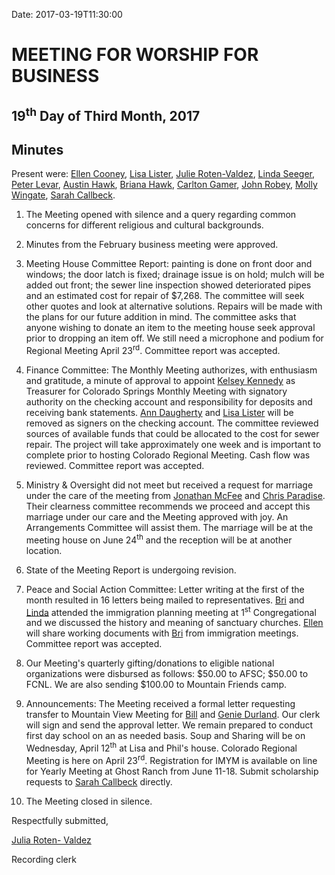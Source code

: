 Date: 2017-03-19T11:30:00


[AnnDaugherty]: /Friends/AnnDaugherty
[AnnGrantMartin]: /Friends/AnnGrantMartin
[AustinHawk]: /Friends/AustinHawk
[BarbCromwell]: /Friends/BarbCromwell
[BrianSojourner]: /Friends/BrianSojourner
[BriannaHawk]: /Friends/BriannaHawk
[BillDurland]: /Friends/BillDurland
[CarltonGamer]: /Friends/CarltonGamer
[ClaireSheridan]: /Friends/ClaireSheridan
[ConstanceGale]: /Friends/ConstanceGale
[ChrisParadise]: /Friends/ChrisParadise
[EllenCooney]: /Friends/EllenCooney
[GenieDurland]: /Friends/GenieDurland
[HollyGrasso]: /Friends/HollyGrasso
[JeremyNelson]: /Friends/JeremyNelson
[JohnGallagher]: /Friends/JohnGallagher
[JonathanMcFee]: /Friends/JonathanMcFee
[JohnRobey]: /Friends/JohnRobey
[JudithMcKay]: /Friends/JudithMcKay
[LindaSegar]: /Friends/LindaSegar
[LisaLister]: /Friends/LisaLister
[PeterLeVar]: /Friends/PeterLeVar
[JuliaRotenValdez]: /Friends/JuliaRotenValdez
[KenMcKay]: /Friends/KenMcKay
[KelseyKennedy]: /Friends/KelseyKennedy
[MelissaVuto]: /Friends/MelissaVuto
[MollyWingate]: /Friends/MollyWingate
[NancyAndrews]: /Friends/NancyAndrews
[PhilFriesen]: /Friends/PhilFriesen
[SarahCallback]: /Friends/SarahCallback
[SherryMacMahon]: /Friends/SherryMacMahon]
[SueLauther]: /Friends/SueLauther
[SueLathrop]: /Friends/SueLathrop


# MEETING FOR WORSHIP FOR BUSINESS

## 19<sup>th</sup> Day of Third Month, 2017
## Minutes

Present were: [Ellen Cooney][EllenCooney], [Lisa Lister][LisaLister], 
[Julie Roten-Valdez][JuliaRotenValdez], [Linda Seeger][LindaSegar], 
[Peter Levar][PeterLeVar], [Austin Hawk][AustinHawk], [Briana Hawk][BriannaHawk], 
[Carlton Gamer][CarltonGamer], [John Robey][JohnRobey], [Molly Wingate][MollyWingate], 
[Sarah Callbeck][SarahCallback].


1.  The Meeting opened with silence and a query regarding common
    concerns for different religious and cultural backgrounds.

2.  Minutes from the February business meeting were approved.

3.  Meeting House Committee Report: painting is done on front door and
    windows; the door latch is fixed; drainage issue is on hold; mulch
    will be added out front; the sewer line inspection showed
    deteriorated pipes and an estimated cost for repair of $7,268. The
    committee will seek other quotes and look at alternative solutions.
    Repairs will be made with the plans for our future addition in mind.
    The committee asks that anyone wishing to donate an item to the
    meeting house seek approval prior to dropping an item off. We still
    need a microphone and podium for Regional Meeting April 23<sup>rd</sup>.
    Committee report was accepted.

4.  Finance Committee: The Monthly Meeting authorizes, with enthusiasm
    and gratitude, a minute of approval to appoint [Kelsey Kennedy][KelseyKennedy] as
    Treasurer for Colorado Springs Monthly Meeting with signatory
    authority on the checking account and responsibility for deposits
    and receiving bank statements. [Ann Daugherty][AnnDaugherty] and [Lisa Lister][LisaLister] will
    be removed as signers on the checking account. The committee
    reviewed sources of available funds that could be allocated to the
    cost for sewer repair. The project will take approximately one week
    and is important to complete prior to hosting Colorado Regional
    Meeting. Cash flow was reviewed. Committee report was accepted.

5.  Ministry & Oversight did not meet but received a request for
    marriage under the care of the meeting from [Jonathan McFee][JonathanMcFee] and 
    [Chris Paradise][ChrisParadise].
    Their clearness committee recommends we proceed and accept
    this marriage under our care and the Meeting approved with joy. An
    Arrangements Committee will assist them. The marriage will be at the
    meeting house on June 24<sup>th</sup> and the reception will be at another
    location.

6.  State of the Meeting Report is undergoing revision.

7.  Peace and Social Action Committee: Letter writing at the first of
    the month resulted in 16 letters being mailed to representatives.
    [Bri][BriannaHawk] and [Linda][LindaSegar] attended the immigration planning meeting at 1<sup>st</sup>
    Congregational and we discussed the history and meaning of sanctuary
    churches. [Ellen][EllenCooney] will share working documents with [Bri][BriannaHawk] from
    immigration meetings. Committee report was accepted.

8.  Our Meeting's quarterly gifting/donations to eligible national
    organizations were disbursed as follows: $50.00 to AFSC; $50.00
    to FCNL. We are also sending $100.00 to Mountain Friends camp.

9.  Announcements: The Meeting received a formal letter requesting
    transfer to Mountain View Meeting for [Bill][BillDurland] and 
    [Genie Durland][GenieDurland]. Our
    clerk will sign and send the approval letter. We remain prepared to
    conduct first day school on an as needed basis. Soup and Sharing
    will be on Wednesday, April 12<sup>th</sup> at Lisa and Phil's house.
    Colorado Regional Meeting is here on April 23<sup>rd</sup>. Registration for
    IMYM is available on line for Yearly Meeting at Ghost Ranch from
    June 11-18. Submit scholarship requests to [Sarah Callbeck][SarahCallback] directly.

10. The Meeting closed in silence.

Respectfully submitted,

[Julia Roten- Valdez][JuliaRotenValdez]

Recording clerk
